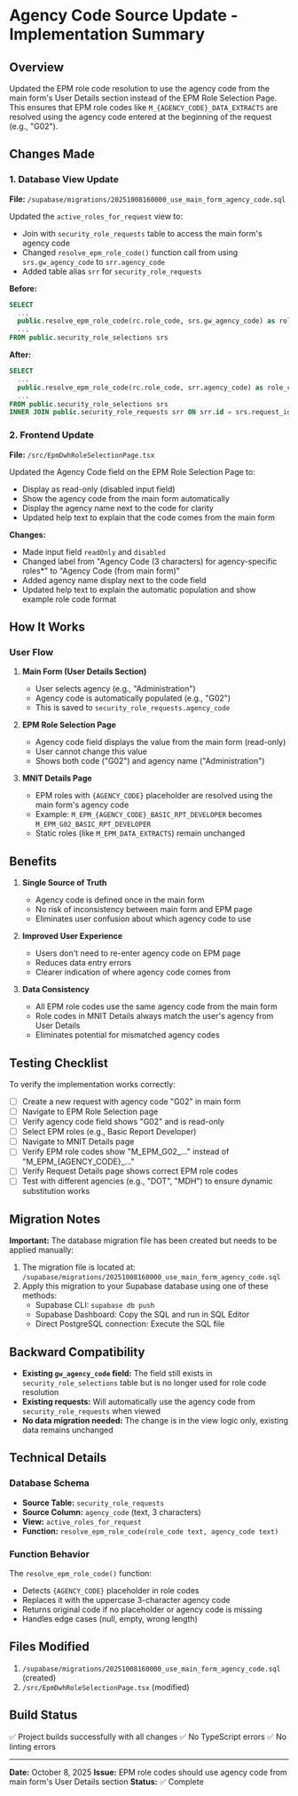 # Agency Code Source Update - Implementation Summary

## Overview

Updated the EPM role code resolution to use the agency code from the main form's User Details section instead of the EPM Role Selection Page. This ensures that EPM role codes like `M_{AGENCY_CODE}_DATA_EXTRACTS` are resolved using the agency code entered at the beginning of the request (e.g., "G02").

## Changes Made

### 1. Database View Update

**File:** `/supabase/migrations/20251008160000_use_main_form_agency_code.sql`

Updated the `active_roles_for_request` view to:
- Join with `security_role_requests` table to access the main form's agency code
- Changed `resolve_epm_role_code()` function call from using `srs.gw_agency_code` to `srr.agency_code`
- Added table alias `srr` for `security_role_requests`

**Before:**
```sql
SELECT
  ...
  public.resolve_epm_role_code(rc.role_code, srs.gw_agency_code) as role_code,
  ...
FROM public.security_role_selections srs
```

**After:**
```sql
SELECT
  ...
  public.resolve_epm_role_code(rc.role_code, srr.agency_code) as role_code,
  ...
FROM public.security_role_selections srs
INNER JOIN public.security_role_requests srr ON srr.id = srs.request_id
```

### 2. Frontend Update

**File:** `/src/EpmDwhRoleSelectionPage.tsx`

Updated the Agency Code field on the EPM Role Selection Page to:
- Display as read-only (disabled input field)
- Show the agency code from the main form automatically
- Display the agency name next to the code for clarity
- Updated help text to explain that the code comes from the main form

**Changes:**
- Made input field `readOnly` and `disabled`
- Changed label from "Agency Code (3 characters) for agency-specific roles*" to "Agency Code (from main form)"
- Added agency name display next to the code field
- Updated help text to explain the automatic population and show example role code format

## How It Works

### User Flow

1. **Main Form (User Details Section)**
   - User selects agency (e.g., "Administration")
   - Agency code is automatically populated (e.g., "G02")
   - This is saved to `security_role_requests.agency_code`

2. **EPM Role Selection Page**
   - Agency code field displays the value from the main form (read-only)
   - User cannot change this value
   - Shows both code ("G02") and agency name ("Administration")

3. **MNIT Details Page**
   - EPM roles with `{AGENCY_CODE}` placeholder are resolved using the main form's agency code
   - Example: `M_EPM_{AGENCY_CODE}_BASIC_RPT_DEVELOPER` becomes `M_EPM_G02_BASIC_RPT_DEVELOPER`
   - Static roles (like `M_EPM_DATA_EXTRACTS`) remain unchanged

## Benefits

1. **Single Source of Truth**
   - Agency code is defined once in the main form
   - No risk of inconsistency between main form and EPM page
   - Eliminates user confusion about which agency code to use

2. **Improved User Experience**
   - Users don't need to re-enter agency code on EPM page
   - Reduces data entry errors
   - Clearer indication of where agency code comes from

3. **Data Consistency**
   - All EPM role codes use the same agency code from the main form
   - Role codes in MNIT Details always match the user's agency from User Details
   - Eliminates potential for mismatched agency codes

## Testing Checklist

To verify the implementation works correctly:

- [ ] Create a new request with agency code "G02" in main form
- [ ] Navigate to EPM Role Selection page
- [ ] Verify agency code field shows "G02" and is read-only
- [ ] Select EPM roles (e.g., Basic Report Developer)
- [ ] Navigate to MNIT Details page
- [ ] Verify EPM role codes show "M_EPM_G02_..." instead of "M_EPM_{AGENCY_CODE}_..."
- [ ] Verify Request Details page shows correct EPM role codes
- [ ] Test with different agencies (e.g., "DOT", "MDH") to ensure dynamic substitution works

## Migration Notes

**Important:** The database migration file has been created but needs to be applied manually:

1. The migration file is located at: `/supabase/migrations/20251008160000_use_main_form_agency_code.sql`
2. Apply this migration to your Supabase database using one of these methods:
   - Supabase CLI: `supabase db push`
   - Supabase Dashboard: Copy the SQL and run in SQL Editor
   - Direct PostgreSQL connection: Execute the SQL file

## Backward Compatibility

- **Existing `gw_agency_code` field:** The field still exists in `security_role_selections` table but is no longer used for role code resolution
- **Existing requests:** Will automatically use the agency code from `security_role_requests` when viewed
- **No data migration needed:** The change is in the view logic only, existing data remains unchanged

## Technical Details

### Database Schema

- **Source Table:** `security_role_requests`
- **Source Column:** `agency_code` (text, 3 characters)
- **View:** `active_roles_for_request`
- **Function:** `resolve_epm_role_code(role_code text, agency_code text)`

### Function Behavior

The `resolve_epm_role_code()` function:
- Detects `{AGENCY_CODE}` placeholder in role codes
- Replaces it with the uppercase 3-character agency code
- Returns original code if no placeholder or agency code is missing
- Handles edge cases (null, empty, wrong length)

## Files Modified

1. `/supabase/migrations/20251008160000_use_main_form_agency_code.sql` (created)
2. `/src/EpmDwhRoleSelectionPage.tsx` (modified)

## Build Status

✅ Project builds successfully with all changes
✅ No TypeScript errors
✅ No linting errors

---

**Date:** October 8, 2025
**Issue:** EPM role codes should use agency code from main form's User Details section
**Status:** ✅ Complete
